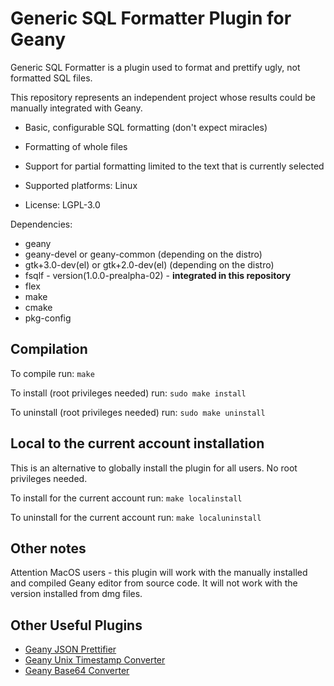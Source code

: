Generic SQL Formatter Plugin for Geany
======================================

Generic SQL Formatter is a plugin used to format and prettify ugly,
not formatted SQL files.

This repository represents an independent project whose results could
be manually integrated with Geany.

* Basic, configurable SQL formatting (don't expect miracles)
* Formatting of whole files
* Support for partial formatting limited to the text that is currently
selected

* Supported platforms: Linux
* License: LGPL-3.0

Dependencies:

* geany
* geany-devel or geany-common  (depending on the distro)
* gtk+3.0-dev(el) or gtk+2.0-dev(el)  (depending on the distro)
* fsqlf - version(1.0.0-prealpha-02) - **integrated in this repository**
* flex
* make
* cmake
* pkg-config

Compilation
-----------

To compile run: `make`

To install (root privileges needed) run: `sudo make install`

To uninstall (root privileges needed) run: `sudo make uninstall`

Local to the current account installation 
-----------------------------------------

This is an alternative to globally install the plugin for all users. No root privileges needed.

To install for the current account run: `make localinstall`

To uninstall for the current account run: `make localuninstall`

Other notes
-----------

Attention MacOS users - this plugin will work with the manually
installed and compiled Geany editor from source code. It will not work
with the version installed from dmg files.

Other Useful Plugins
--------------------
* [Geany JSON Prettifier](https://github.com/zhgzhg/Geany-JSON-Prettifier)
* [Geany Unix Timestamp Converter](https://github.com/zhgzhg/Geany-Unix-Timestamp-Converter)
* [Geany Base64 Converter](https://github.com/zhgzhg/Geany-Base64-Converter)
